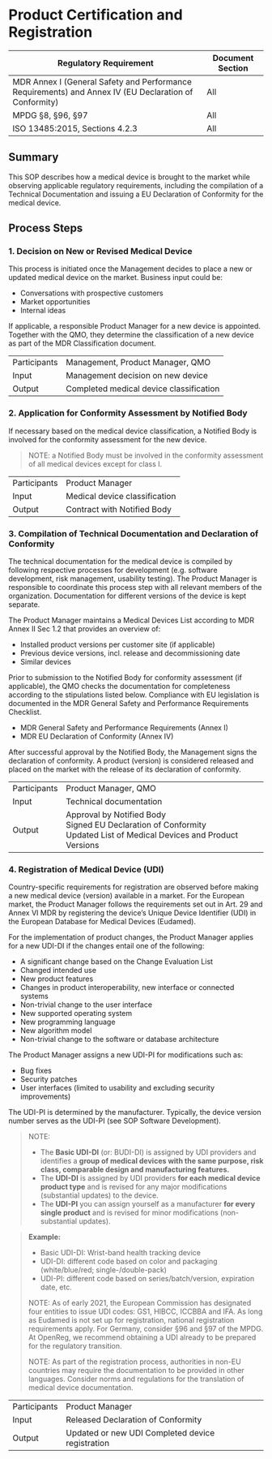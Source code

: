 <!--
Copyright (C) 2022 Radiotherapy AI Holdings Pty Ltd
Copyright (C) 2021-2022 OpenRegulatory (OpenReg GmbH)
This work is licensed under the Creative Commons Attribution 4.0 International
License. <http://creativecommons.org/licenses/by/4.0/>.

Original work by OpenRegulatory available at
<https://github.com/openregulatory/templates>
-->

# Product Certification and Registration

| Regulatory Requirement                                                                                | Document Section |
| ----------------------------------------------------------------------------------------------------- | ---------------- |
| MDR Annex I (General Safety and Performance Requirements) and Annex IV (EU Declaration of Conformity) | All              |
| MPDG §8, §96, §97                                                                                     | All              |
| ISO 13485:2015, Sections 4.2.3                                                                        | All              |

## Summary

This SOP describes how a medical device is brought to the market while observing applicable regulatory
requirements, including the compilation of a Technical Documentation and issuing a EU Declaration of
Conformity for the medical device.

## Process Steps

### 1. Decision on New or Revised Medical Device

This process is initiated once the Management decides to place a new or updated medical device on the
market. Business input could be:

- Conversations with prospective customers
- Market opportunities
- Internal ideas

If applicable, a responsible Product Manager for a new device is appointed. Together with the QMO, they
determine the classification of a new device as part of the MDR Classification document.

|              |                                         |
| ------------ | --------------------------------------- |
| Participants | Management, Product Manager, QMO        |
| Input        | Management decision on new device       |
| Output       | Completed medical device classification |

### 2. Application for Conformity Assessment by Notified Body

If necessary based on the medical device classification, a Notified Body is involved for the conformity
assessment for the new device.

> NOTE: a Notified Body must be involved in the conformity assessment of all medical devices except for class I.

|              |                               |
| ------------ | ----------------------------- |
| Participants | Product Manager               |
| Input        | Medical device classification |
| Output       | Contract with Notified Body   |

### 3. Compilation of Technical Documentation and Declaration of Conformity

The technical documentation for the medical device is compiled by following respective processes for
development (e.g. software development, risk management, usability testing). The Product Manager is
responsible to coordinate this process step with all relevant members of the organization. Documentation for
different versions of the device is kept separate.

The Product Manager maintains a Medical Devices List according to MDR Annex II Sec 1.2 that provides an overview of:

- Installed product versions per customer site (if applicable)
- Previous device versions, incl. release and decommissioning date
- Similar devices

Prior to submission to the Notified Body for conformity assessment (if applicable), the QMO checks the
documentation for completeness according to the stipulations listed below. Compliance with EU legislation is documented in the MDR General Safety and Performance Requirements Checklist.

- MDR General Safety and Performance Requirements (Annex I)
- MDR EU Declaration of Conformity (Annex IV)

After successful approval by the Notified Body, the Management signs the declaration of conformity. A product
(version) is considered released and placed on the market with the release of its declaration of conformity.

|              |                                                                                                                          |
| ------------ | ------------------------------------------------------------------------------------------------------------------------ |
| Participants | Product Manager, QMO                                                                                                     |
| Input        | Technical documentation                                                                                                  |
| Output       | Approval by Notified Body<br>Signed EU Declaration of Conformity<br>Updated List of Medical Devices and Product Versions |

### 4. Registration of Medical Device (UDI)

Country-specific requirements for registration are observed before making a new medical device (version) available in
a market. For the European market, the Product Manager follows the requirements set out in Art. 29 and Annex
VI MDR by registering the device’s Unique Device Identifier (UDI) in the European Database for Medical Devices
(Eudamed).

For the implementation of product changes, the Product Manager applies for a new UDI-DI if the changes entail
one of the following:

- A significant change based on the Change Evaluation List
- Changed intended use
- New product features
- Changes in product interoperability, new interface or connected systems
- Non-trivial change to the user interface
- New supported operating system
- New programming language
- New algorithm model
- Non-trivial change to the software or database architecture

The Product Manager assigns a new UDI-PI for modifications such as:

- Bug fixes
- Security patches
- User interfaces (limited to usability and excluding security improvements)

The UDI-PI is determined by the manufacturer. Typically, the device version number serves as the UDI-PI (see SOP Software Development).

> NOTE:
>
> - The **Basic UDI-DI** (or: BUDI-DI) is assigned by UDI providers and identifies a **group of medical devices
>   with the same purpose, risk class, comparable design and manufacturing features.**
> - The **UDI-DI** is assigned by UDI providers **for each medical device product type** and is revised for any
>   major modifications (substantial updates) to the device.
> - The **UDI-PI** you can assign yourself as a manufacturer **for every single product** and is revised for
>   minor modifications (non-substantial updates).

> **Example:**
>
> - Basic UDI-DI: Wrist-band health tracking device
> - UDI-DI: different code based on color and packaging (white/blue/red; single-/double-pack)
> - UDI-PI: different code based on series/batch/version, expiration date, etc.
>
> NOTE: As of early 2021, the European Commission has designated four entities to issue UDI codes: GS1, HIBCC,
> ICCBBA and IFA. As long as Eudamed is not set up for registration, national registration requirements
> apply. For Germany, consider §96 and §97 of the MPDG. At OpenReg, we recommend obtaining a UDI already to be
> prepared for the regulatory transition.
>
> NOTE: As part of the registration process, authorities in non-EU countries may require the documentation to
> be provided in other languages. Consider norms and regulations for the translation of medical device
> documentation.

|              |                                                  |
| ------------ | ------------------------------------------------ |
| Participants | Product Manager                                  |
| Input        | Released Declaration of Conformity               |
| Output       | Updated or new UDI Completed device registration |
